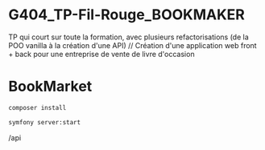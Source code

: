 # G404_TP-Fil-Rouge_BOOKMAKER

TP qui court sur toute la formation, avec plusieurs refactorisations (de la POO vanilla à la création d'une API) // Création d'une application web front + back pour une entreprise de vente de livre d'occasion

# BookMarket

```bash
composer install
```

```bash
symfony server:start
```

/api